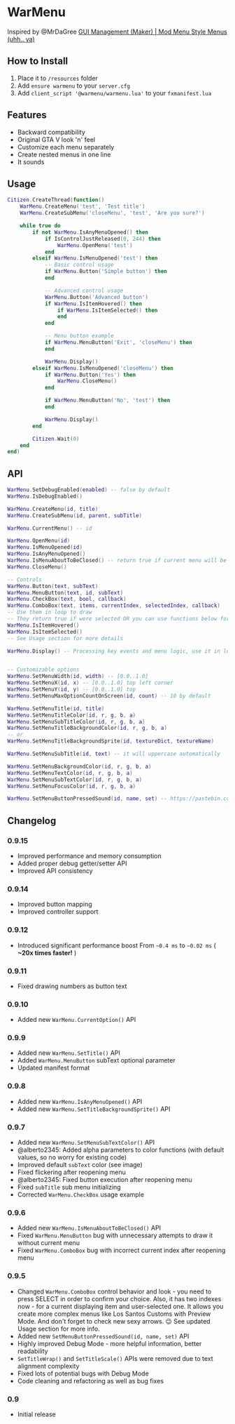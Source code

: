 # WarMenu
Inspired by @MrDaGree  [GUI Management (Maker) | Mod Menu Style Menus (uhh.. ya)](https://forum.fivem.net/t/release-gui-management-maker-mod-menu-style-menus-uhh-ya)


## How to Install
1. Place it to `/resources` folder
2. Add `ensure warmenu` to your `server.cfg`
3. Add `client_script '@warmenu/warmenu.lua'` to your `fxmanifest.lua`


## Features
* Backward compatibility
* Original GTA V look 'n' feel
* Customize each menu separately
* Create nested menus in one line
* It sounds


## Usage
```lua
Citizen.CreateThread(function()
	WarMenu.CreateMenu('test', 'Test title')
	WarMenu.CreateSubMenu('closeMenu', 'test', 'Are you sure?')

	while true do
		if not WarMenu.IsAnyMenuOpened() then
			if IsControlJustReleased(0, 244) then
				WarMenu.OpenMenu('test')
			end
		elseif WarMenu.IsMenuOpened('test') then
			-- Basic control usage
			if WarMenu.Button('Simple button') then
			end

			-- Advanced control usage
			WarMenu.Button('Advanced button')
			if WarMenu.IsItemHovered() then
				if WarMenu.IsItemSelected() then
				end
			end

			-- Menu button example
			if WarMenu.MenuButton('Exit', 'closeMenu') then
			end

			WarMenu.Display()
		elseif WarMenu.IsMenuOpened('closeMenu') then
			if WarMenu.Button('Yes') then
				WarMenu.CloseMenu()
			end

			if WarMenu.MenuButton('No', 'test') then
			end

			WarMenu.Display()
		end

		Citizen.Wait(0)
	end
end)
```


## API
```lua
WarMenu.SetDebugEnabled(enabled) -- false by default
WarMenu.IsDebugEnabled()

WarMenu.CreateMenu(id, title)
WarMenu.CreateSubMenu(id, parent, subTitle)

WarMenu.CurrentMenu() -- id

WarMenu.OpenMenu(id)
WarMenu.IsMenuOpened(id)
WarMenu.IsAnyMenuOpened()
WarMenu.IsMenuAboutToBeClosed() -- return true if current menu will be closed in next frame
WarMenu.CloseMenu()

-- Controls
WarMenu.Button(text, subText)
WarMenu.MenuButton(text, id, subText)
WarMenu.CheckBox(text, bool, callback)
WarMenu.ComboBox(text, items, currentIndex, selectedIndex, callback)
-- Use them in loop to draw
-- They return true if were selected OR you can use functions below for more granual control
WarMenu.IsItemHovered()
WarMenu.IsItemSelected()
-- See Usage section for more details

WarMenu.Display() -- Processing key events and menu logic, use it in loop


-- Customizable options
WarMenu.SetMenuWidth(id, width) -- [0.0..1.0]
WarMenu.SetMenuX(id, x) -- [0.0..1.0] top left corner
WarMenu.SetMenuY(id, y) -- [0.0..1.0] top
WarMenu.SetMenuMaxOptionCountOnScreen(id, count) -- 10 by default

WarMenu.SetMenuTitle(id, title)
WarMenu.SetMenuTitleColor(id, r, g, b, a)
WarMenu.SetMenuSubTitleColor(id, r, g, b, a)
WarMenu.SetMenuTitleBackgroundColor(id, r, g, b, a)
-- or
WarMenu.SetMenuTitleBackgroundSprite(id, textureDict, textureName)

WarMenu.SetMenuSubTitle(id, text) -- it will uppercase automatically

WarMenu.SetMenuBackgroundColor(id, r, g, b, a)
WarMenu.SetMenuTextColor(id, r, g, b, a)
WarMenu.SetMenuSubTextColor(id, r, g, b, a)
WarMenu.SetMenuFocusColor(id, r, g, b, a)

WarMenu.SetMenuButtonPressedSound(id, name, set) -- https://pastebin.com/0neZdsZ5
```


## Changelog
### 0.9.15
* Improved performance and memory consumption
* Added proper debug getter/setter API
* Improved API consistency
### 0.9.14
* Improved button mapping
* Improved controller support
### 0.9.12
* Introduced significant performance boost
From `~0.4 ms` to `~0.02 ms` ( **~20x times faster!** )
### 0.9.11
* Fixed drawing numbers as button text
### 0.9.10
* Added new `WarMenu.CurrentOption()` API
### 0.9.9
* Added new `WarMenu.SetTitle()` API
* Added `WarMenu.MenuButton` subText optional parameter
* Updated manifest format
### 0.9.8
* Added new `WarMenu.IsAnyMenuOpened()` API
* Added new `WarMenu.SetTitleBackgroundSprite()` API
### 0.9.7
* Added new `WarMenu.SetMenuSubTextColor()` API
* @alberto2345: Added alpha parameters to color functions (with default values, so no worry for existing code)
* Improved default `subText` color (see image)
* Fixed flickering after reopening menu
* @alberto2345: Fixed button execution after reopening menu
* Fixed `subTitle` sub menu initializing
* Corrected `WarMenu.CheckBox` usage example
### 0.9.6
* Added new `WarMenu.IsMenuAboutToBeClosed()` API
* Fixed `WarMenu.MenuButton` bug with unnecessary attempts to draw it without current menu
* Fixed `WarMenu.ComboBox` bug with incorrect current index after reopening menu
### 0.9.5
* Changed `WarMenu.ComboBox` control behavior and look - you need to press SELECT in order to confirm your choice.
Also, it has two indexes now - for a current displaying item and user-selected one.
It allows you create more complex menus like Los Santos Customs with Preview Mode.
And don't forget to check new sexy arrows. :wink:
See updated Usage section for more info.
* Added new `SetMenuButtonPressedSound(id, name, set)` API
* Highly improved Debug Mode - more helpful information, better readability
* `SetTitleWrap()` and `SetTitleScale()` APIs were removed due to text alignment complexity
* Fixed lots of potential bugs with Debug Mode
* Code cleaning and refactoring as well as bug fixes
### 0.9
* Initial release
